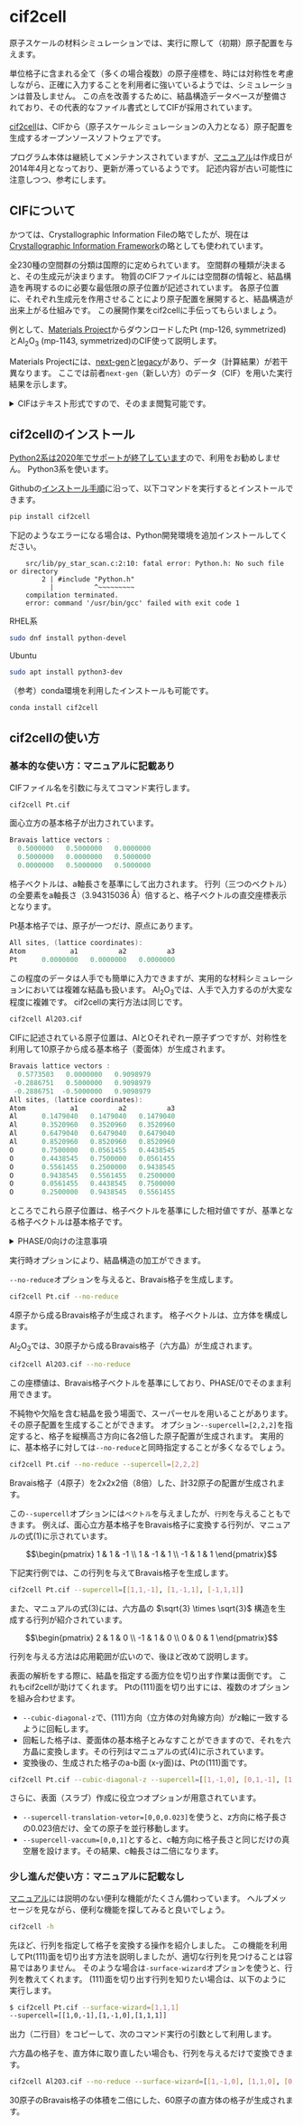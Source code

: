 # cif2cell

原子スケールの材料シミュレーションでは、実行に際して（初期）原子配置を与えます。

単位格子に含まれる全て（多くの場合複数）の原子座標を、時には対称性を考慮しながら、正確に入力することを利用者に強いているようでは、シミュレーションは普及しません。
この点を改善するために、結晶構造データベースが整備されており、その代表的なファイル書式としてCIFが採用されています。

[cif2cell](https://github.com/torbjornbjorkman/cif2cell)は、CIFから（原子スケールシミュレーションの入力となる）原子配置を生成するオープンソースソフトウェアです。

プログラム本体は継続してメンテナンスされていますが、[マニュアル](https://github.com/torbjornbjorkman/cif2cell/blob/master/docs/cif2cell.pdf)は作成日が2014年4月となっており、更新が滞っているようです。
記述内容が古い可能性に注意しつつ、参考にします。

## CIFについて

かつては、Crystallographic Information Fileの略でしたが、現在は[Crystallographic Information Framework](https://www.iucr.org/resources/cif)の略としても使われています。

全230種の空間群の分類は国際的に定められています。
空間群の種類が決まると、その生成元が決まります。
物質のCIFファイルには空間群の情報と、結晶構造を再現するのに必要な最低限の原子位置が記述されています。
各原子位置に、それぞれ生成元を作用させることにより原子配置を展開すると、結晶構造が出来上がる仕組みです。
この展開作業をcif2cellに手伝ってもらいましょう。

例として、[Materials Project](https://materialsproject.org)からダウンロードしたPt (mp-126, symmetrized)とAl<sub>2</sub>O<sub>3</sub> (mp-1143, symmetrized)のCIF使って説明します。

Materials Projectには、[next-gen](https://next-gen.materialsproject.org/)と[legacy](https://legacy.materialsproject.org/)があり、データ（計算結果）が若干異なります。
ここでは前者`next-gen`（新しい方）のデータ（CIF）を用いた実行結果を示します。

<details>

<summary>CIFはテキスト形式ですので、そのまま閲覧可能です。</summary>

多くの場合格子は、Bravais格子で与えられています。
長さの単位はÅです。

```C
_cell_length_a   3.94315036
_cell_length_b   3.94315036
_cell_length_c   3.94315036
_cell_angle_alpha   90.00000000
_cell_angle_beta   90.00000000
_cell_angle_gamma   90.00000000
```

対称性に関する情報を含みます。

```C
_symmetry_space_group_name_H-M   Fm-3m
（略）
_symmetry_Int_Tables_number   225
（略）
loop_
 _symmetry_equiv_pos_site_id
 _symmetry_equiv_pos_as_xyz
  1  'x, y, z'
  2  '-x, -y, -z'
  3  '-y, x, z'
  4  'y, -x, -z'
  5  '-x, -y, z'
（略）
```

原子位置の情報です。

```C
  Pt  Pt0  4  0.00000000  0.00000000  0.00000000  1
```

</details>

## cif2cellのインストール

[Python2系は2020年でサポートが終了しています](https://www.python.org/doc/sunset-python-2/)ので、利用をお勧めしません。
Python3系を使います。

Githubの[インストール手順](https://github.com/torbjornbjorkman/cif2cell#installation-instructions)に沿って、以下コマンドを実行するとインストールできます。

```sh
pip install cif2cell
```

下記のようなエラーになる場合は、Python開発環境を追加インストールしてください。

```
    src/lib/py_star_scan.c:2:10: fatal error: Python.h: No such file or directory
        2 | #include "Python.h"
          |          ^~~~~~~~~~
    compilation terminated.
    error: command '/usr/bin/gcc' failed with exit code 1
```

RHEL系

```sh
sudo dnf install python-devel
```

Ubuntu

```sh
sudo apt install python3-dev
```

（参考）conda環境を利用したインストールも可能です。

```sh
conda install cif2cell
```

## cif2cellの使い方

### 基本的な使い方：マニュアルに記載あり

CIFファイル名を引数に与えてコマンド実行します。

```sh
cif2cell Pt.cif
```

面心立方の基本格子が出力されています。

```C
Bravais lattice vectors :
  0.5000000   0.5000000   0.0000000
  0.5000000   0.0000000   0.5000000
  0.0000000   0.5000000   0.5000000
```

格子ベクトルは、a軸長さを基準にして出力されます。
行列（三つのベクトル）の全要素をa軸長さ（3.94315036 Å）倍すると、格子ベクトルの直交座標表示となります。

Pt基本格子では、原子が一つだけ、原点にあります。

```C
All sites, (lattice coordinates):
Atom           a1          a2          a3
Pt      0.0000000   0.0000000   0.0000000
```

この程度のデータは人手でも簡単に入力できますが、実用的な材料シミュレーションにおいては複雑な結晶も扱います。
Al<sub>2</sub>O<sub>3</sub>では、人手で入力するのが大変な程度に複雑です。
cif2cellの実行方法は同じです。

```sh
cif2cell Al2O3.cif
```

CIFに記述されている原子位置は、AlとOそれぞれ一原子ずつですが、対称性を利用して10原子から成る基本格子（菱面体）が生成されます。

```C
Bravais lattice vectors :
  0.5773503   0.0000000   0.9098979
 -0.2886751   0.5000000   0.9098979
 -0.2886751  -0.5000000   0.9098979
All sites, (lattice coordinates):
Atom           a1          a2          a3
Al      0.1479040   0.1479040   0.1479040
Al      0.3520960   0.3520960   0.3520960
Al      0.6479040   0.6479040   0.6479040
Al      0.8520960   0.8520960   0.8520960
O       0.7500000   0.0561455   0.4438545
O       0.4438545   0.7500000   0.0561455
O       0.5561455   0.2500000   0.9438545
O       0.9438545   0.5561455   0.2500000
O       0.0561455   0.4438545   0.7500000
O       0.2500000   0.9438545   0.5561455
```

ところでこれら原子位置は、格子ベクトルを基準にした相対値ですが、基準となる格子ベクトルは基本格子です。

<details>

<summary>PHASE/0向けの注意事項</summary>

PHASE/0の入力ファイルでは、`coordinate_system = internal`（既定値）で指定する原子位置は、Bravais格子を基準にした相対的な値です。
そのため上記数値そのままでは利用できません。
利用方法はこの後述べます。
なお、Ptは(0,0,0)にのみ原子があるので、どちらの格子ベクトルを基準にしても同じです。

</details>

実行時オプションにより、結晶構造の加工ができます。

`--no-reduce`オプションを与えると、Bravais格子を生成します。

```sh
cif2cell Pt.cif --no-reduce
```

4原子から成るBravais格子が生成されます。
格子ベクトルは、立方体を構成します。

Al<sub>2</sub>O<sub>3</sub>では、30原子から成るBravais格子（六方晶）が生成されます。

```sh
cif2cell Al2O3.cif --no-reduce
```

この座標値は、Bravais格子ベクトルを基準にしており、PHASE/0でそのまま利用できます。

不純物や欠陥を含む結晶を扱う場面で、スーパーセルを用いることがあります。
その原子配置を生成することができます。
オプション`--supercell=[2,2,2]`を指定すると、格子を縦横高さ方向に各2倍した原子配置が生成されます。
実用的に、基本格子に対しては`--no-reduce`と同時指定することが多くなるでしょう。

```sh
cif2cell Pt.cif --no-reduce --supercell=[2,2,2]
```

Bravais格子（4原子）を2x2x2倍（8倍）した、計32原子の配置が生成されます。

この`--supercell`オプションには`ベクトル`を与えましたが、`行列`を与えることもできます。
例えば、面心立方基本格子をBravais格子に変換する行列が、マニュアルの式(1)に示されています。

```math
\begin{pmatrix}
1 & 1 & -1 \\
1 & -1 & 1 \\
-1 & 1 & 1
\end{pmatrix}
```

下記実行例では、この行列を与えてBravais格子を生成します。

```sh
cif2cell Pt.cif --supercell=[[1,1,-1], [1,-1,1], [-1,1,1]]
```

また、マニュアルの式(3)には、六方晶の $\sqrt{3} \times \sqrt{3}$ 構造を生成する行列が紹介されています。

```math
\begin{pmatrix}
2 & 1 & 0 \\
-1 & 1 & 0 \\
0 & 0 & 1
\end{pmatrix}
```

行列を与える方法は応用範囲が広いので、後ほど改めて説明します。

表面の解析をする際に、結晶を指定する面方位を切り出す作業は面倒です。
これもcif2cellが助けてくれます。
Ptの(111)面を切り出すには、複数のオプションを組み合わせます。

- `--cubic-diagonal-z`で、(111)方向（立方体の対角線方向）がz軸に一致するように回転します。
- 回転した格子は、菱面体の基本格子とみなすことができますので、それを六方晶に変換します。その行列はマニュアルの式(4)に示されています。
- 変換後の、生成された格子のa-b面 (x-y面)は、Ptの(111)面です。

```sh
cif2cell Pt.cif --cubic-diagonal-z --supercell=[[1,-1,0], [0,1,-1], [1,1,1]]
```

さらに、表面（スラブ）作成に役立つオプションが用意されています。

- `--supercell-translation-vetor=[0,0,0.023]`を使うと、z方向に格子長さの0.023倍だけ、全ての原子を並行移動します。
- `--supercell-vaccum=[0,0,1]`とすると、c軸方向に格子長さと同じだけの真空層を設けます。その結果、c軸長さは二倍になります。

### 少し進んだ使い方：マニュアルに記載なし

[マニュアル](https://github.com/torbjornbjorkman/cif2cell/blob/master/docs/cif2cell.pdf)には説明のない便利な機能がたくさん備わっています。
ヘルプメッセージを見ながら、便利な機能を探してみると良いでしょう。

```sh
cif2cell -h
```

先ほど、行列を指定して格子を変換する操作を紹介しました。
この機能を利用してPt(111)面を切り出す方法を説明しましたが、適切な行列を見つけることは容易ではありません。
そのような場合は`-surface-wizard`オプションを使うと、行列を教えてくれます。
(111)面を切り出す行列を知りたい場合は、以下のように実行します。

```sh
$ cif2cell Pt.cif --surface-wizard=[1,1,1]
--supercell=[[1,0,-1],[1,-1,0],[1,1,1]]
```

出力（二行目）をコピーして、次のコマンド実行の引数として利用します。

六方晶の格子を、直方体に取り直したい場合も、行列を与えるだけで変換できます。

```sh
cif2cell Al2O3.cif --no-reduce --surface-wizard=[[1,-1,0], [1,1,0], [0,0,1]]
```

30原子のBravais格子の体積を二倍にした、60原子の直方体の格子が生成されます。
